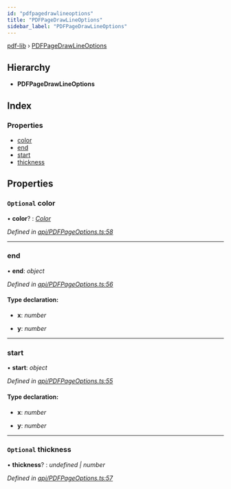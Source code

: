 ```yaml
---
id: "pdfpagedrawlineoptions"
title: "PDFPageDrawLineOptions"
sidebar_label: "PDFPageDrawLineOptions"
---
```


[pdf-lib](../index.md) › [PDFPageDrawLineOptions](pdfpagedrawlineoptions.md)

## Hierarchy

* **PDFPageDrawLineOptions**

## Index

### Properties

* [color](pdfpagedrawlineoptions.md#optional-color)
* [end](pdfpagedrawlineoptions.md#end)
* [start](pdfpagedrawlineoptions.md#start)
* [thickness](pdfpagedrawlineoptions.md#optional-thickness)

## Properties

### `Optional` color

• **color**? : *[Color](../index.md#color)*

*Defined in [api/PDFPageOptions.ts:58](https://github.com/Hopding/pdf-lib/blob/b693c81/src/api/PDFPageOptions.ts#L58)*

___

###  end

• **end**: *object*

*Defined in [api/PDFPageOptions.ts:56](https://github.com/Hopding/pdf-lib/blob/b693c81/src/api/PDFPageOptions.ts#L56)*

#### Type declaration:

* **x**: *number*

* **y**: *number*

___

###  start

• **start**: *object*

*Defined in [api/PDFPageOptions.ts:55](https://github.com/Hopding/pdf-lib/blob/b693c81/src/api/PDFPageOptions.ts#L55)*

#### Type declaration:

* **x**: *number*

* **y**: *number*

___

### `Optional` thickness

• **thickness**? : *undefined | number*

*Defined in [api/PDFPageOptions.ts:57](https://github.com/Hopding/pdf-lib/blob/b693c81/src/api/PDFPageOptions.ts#L57)*
